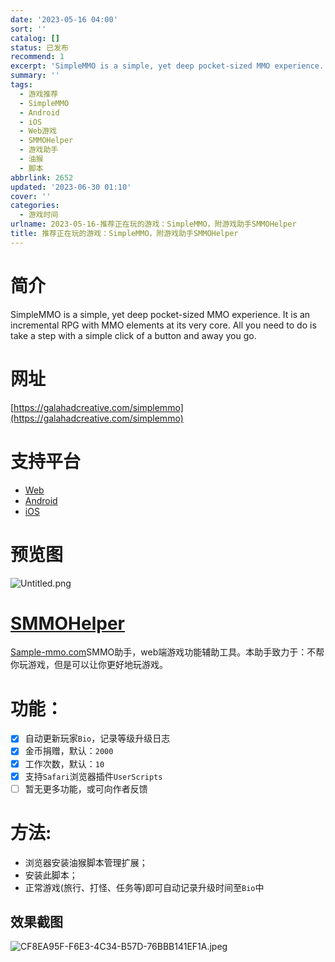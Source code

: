 ```yaml
---
date: '2023-05-16 04:00'
sort: ''
catalog: []
status: 已发布
recommend: 1
excerpt: 'SimpleMMO is a simple, yet deep pocket-sized MMO experience. It is an incremental RPG with MMO elements at its very core. All you need to do is take a step with a simple click of a button and away you go.'
summary: ''
tags:
  - 游戏推荐
  - SimpleMMO
  - Android
  - iOS
  - Web游戏
  - SMMOHelper
  - 游戏助手
  - 油猴
  - 脚本
abbrlink: 2652
updated: '2023-06-30 01:10'
cover: ''
categories:
  - 游戏时间
urlname: 2023-05-16-推荐正在玩的游戏：SimpleMMO，附游戏助手SMMOHelper
title: 推荐正在玩的游戏：SimpleMMO，附游戏助手SMMOHelper
---
```


# 简介


SimpleMMO is a simple, yet deep pocket-sized MMO experience. It is an incremental RPG with MMO elements at its very core. All you need to do is take a step with a simple click of a button and away you go.


# 网址


[https://galahadcreative.com/simplemmo](https://galahadcreative.com/simplemmo)


# 支持平台

- [Web](https://web.simple-mmo.com/)
- [Android](https://play.google.com/store/apps/details?id=dawsn.simplemmo&hl=en_GB&gl=US)
- [iOS](https://apps.apple.com/us/app/simplemmo-the-text-mmorpg/id1606898406)

# 预览图


![Untitled.png](https://prod-files-secure.s3.us-west-2.amazonaws.com/fe0af401-5374-4994-8815-96a0095f31d7/a4bf472e-76ef-4375-8393-902ca17ddae4/Untitled.png?X-Amz-Algorithm=AWS4-HMAC-SHA256&X-Amz-Content-Sha256=UNSIGNED-PAYLOAD&X-Amz-Credential=AKIAT73L2G45HZZMZUHI%2F20241009%2Fus-west-2%2Fs3%2Faws4_request&X-Amz-Date=20241009T024804Z&X-Amz-Expires=3600&X-Amz-Signature=6c0a3b38a8c05d1ff5bd9103d6f5dba1f47d97d2d1264edea84eebb80862c0b1&X-Amz-SignedHeaders=host&x-id=GetObject)


# [SMMOHelper](https://github.com/bmqy/SMMOHelper)


[Sample-mmo.com](https://www.notion.so/bmqy/www.simple-mmo.com)SMMO助手，web端游戏功能辅助工具。本助手致力于：不帮你玩游戏，但是可以让你更好地玩游戏。


# 功能：

- [x] 自动更新玩家`Bio`，记录等级升级日志
- [x] 金币捐赠，默认：`2000`
- [x] 工作次数，默认：`10`
- [x] 支持`Safari`浏览器插件`UserScripts`
- [ ] 暂无更多功能，或可向作者反馈

# 方法:

- 浏览器安装油猴脚本管理扩展；
- 安装此脚本；
- 正常游戏(旅行、打怪、任务等)即可自动记录升级时间至`Bio`中

## 效果截图


![CF8EA95F-F6E3-4C34-B57D-76BBB141EF1A.jpeg](https://prod-files-secure.s3.us-west-2.amazonaws.com/fe0af401-5374-4994-8815-96a0095f31d7/1fabc8e3-7d7e-4d71-8142-2e4b2db51713/CF8EA95F-F6E3-4C34-B57D-76BBB141EF1A.jpeg?X-Amz-Algorithm=AWS4-HMAC-SHA256&X-Amz-Content-Sha256=UNSIGNED-PAYLOAD&X-Amz-Credential=AKIAT73L2G45HZZMZUHI%2F20241009%2Fus-west-2%2Fs3%2Faws4_request&X-Amz-Date=20241009T024804Z&X-Amz-Expires=3600&X-Amz-Signature=f110a31e90ef54d1f9798c93b607b34266e206197eade0066c5fd8f92f1a0843&X-Amz-SignedHeaders=host&x-id=GetObject)


